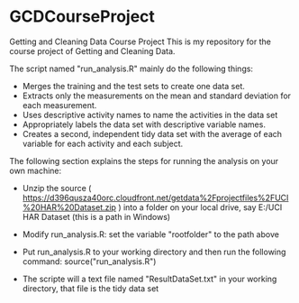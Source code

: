 GCDCourseProject
================

Getting and Cleaning Data Course Project
This is my repository for the course project of Getting and Cleaning Data.

The script named "run_analysis.R" mainly do the following things:
  * Merges the training and the test sets to create one data set.
  * Extracts only the measurements on the mean and standard deviation for each measurement. 
  * Uses descriptive activity names to name the activities in the data set
  * Appropriately labels the data set with descriptive variable names. 
  * Creates a second, independent tidy data set with the average of each variable for each activity and each subject. 


The following section explains the steps for running the analysis on your own machine:
* Unzip the source
  ( https://d396qusza40orc.cloudfront.net/getdata%2Fprojectfiles%2FUCI%20HAR%20Dataset.zip )
  into a folder on your local drive, say E:/UCI HAR Dataset (this is a path in Windows)

* Modify run_analysis.R: set the variable "rootfolder" to the path above

* Put run_analysis.R to  your working directory and then run the following command: 
  source("run_analysis.R")

* The scripte will a text file named "ResultDataSet.txt" in your working directory, that file is the tidy data set



